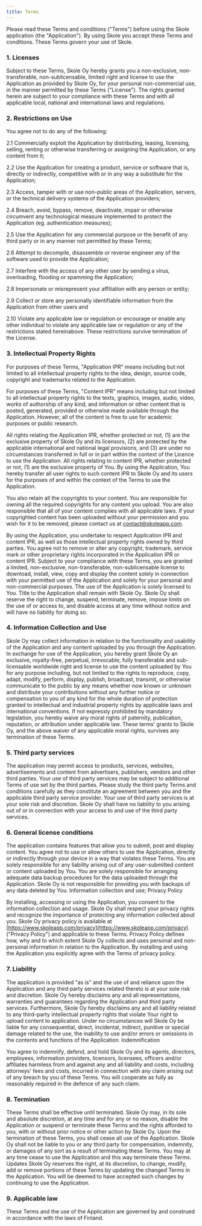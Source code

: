```yaml
---
title: Terms
---
```


Please read these Terms and conditions ("Terms") before using the Skole application (the "Application"). By using Skole you accept these Terms and conditions. These Terms govern your use of Skole.

### 1. Licenses

Subject to these Terms, Skole Oy hereby grants you a non-exclusive, non-transferable, non-sublicensable, limited right and license to use the Application as provided by Skole Oy, for your personal non-commercial use, in the manner permitted by these Terms ("License"). The rights granted herein are subject to your compliance with these Terms and with all applicable local, national and international laws and regulations.

### 2. Restrictions on Use

You agree not to do any of the following:

2.1 Commercially exploit the Application by distributing, leasing, licensing, selling, renting or otherwise transferring or assigning the Application, or any content from it;

2.2 Use the Application for creating a product, service or software that is, directly or indirectly, competitive with or in any way a substitute for the Application;

2.3 Access, tamper with or use non-public areas of the Application, servers, or the technical delivery systems of the Application providers;

2.4 Breach, avoid, bypass, remove, deactivate, impair or otherwise circumvent any technological measure implemented to protect the Application (eg. authentication measures);

2.5 Use the Application for any commercial purpose or the benefit of any third party or in any manner not permitted by these Terms;

2.6 Attempt to decompile, disassemble or reverse engineer any of the software used to provide the Application;

2.7 Interfere with the access of any other user by sending a virus, overloading, flooding or spamming the Application;

2.8 Impersonate or misrepresent your affiliation with any person or entity;

2.9 Collect or store any personally identifiable information from the Application from other users and

2.10 Violate any applicable law or regulation or encourage or enable any other individual to violate any applicable law or regulation or any of the restrictions stated hereinabove.
These restrictions survive termination of the License.

### 3. Intellectual Property Rights

For purposes of these Terms, "Application IPR" means including but not limited to all intellectual property rights to the idea, design, source code, copyright and trademarks related to the Application.

For purposes of these Terms, "Content IPR" means including but not limited to all intellectual property rights to the texts, graphics, images, audio, video, works of authorship of any kind, and information or other content that is posted, generated, provided or otherwise made available through the Application. However, all of the content is free to use for academic purposes or public research.

All rights relating the Application IPR, whether protected or not, (1) are the exclusive property of Skole Oy and its licensors, (2) are protected by the applicable international and national legal provisions, and (3) are under no circumstances transferred in full or in part within the context of the Licence to use the Application.
All rights relating to content IPR, whether protected or not, (1) are the exclusive property of You. By using the Application, You hereby transfer all user rights to such content IPR to Skole Oy and its users for the purposes of and within the context of the Terms to use the Application.

You also retain all the copyrights to your content. You are responsible for owning all the required copyrights for any content you upload. You are also responsible that all of your content complies with all applicable laws. If your copyrighted content has been uploaded without your permission and you wish for it to be removed, please contact us at contact@skoleapp.com.

By using the Application, you undertake to respect Application IPR and content IPR, as well as those intellectual property rights owned by third parties. You agree not to remove or alter any copyright, trademark, service mark or other proprietary rights incorporated in the Application IPR or content IPR.
Subject to your compliance with these Terms, you are granted a limited, non-exclusive, non-transferable, non-sublicensable license to download, install, view, copy and display the content solely in connection with your permitted use of the Application and solely for your personal and non-commercial purposes.
The use of the Application is solely licensed to You. Title to the Application shall remain with Skole Oy. Skole Oy shall reserve the right to change, suspend, terminate, remove, impose limits on the use of or access to, and disable access at any time without notice and will have no liability for doing so.

### 4. Information Collection and Use

Skole Oy may collect information in relation to the functionality and usability of the Application and any content uploaded by you through the Application. In exchange for use of the Application, you hereby grant Skole Oy an exclusive, royalty-free, perpetual, irrevocable, fully transferable and sub-licensable worldwide right and license to use the content uploaded by You for any purpose including, but not limited to the rights to reproduce, copy, adapt, modify, perform, display, publish, broadcast, transmit, or otherwise communicate to the public by any means whether now known or unknown and distribute your contributions without any further notice or compensation to you of any kind for the whole duration of protection granted to intellectual and industrial property rights by applicable laws and international conventions. If not expressly prohibited by mandatory legislation, you hereby waive any moral rights of paternity, publication, reputation, or attribution under applicable law. These terms’ grants to Skole Oy, and the above waiver of any applicable moral rights, survives any termination of these Terms.

### 5. Third party services

The application may permit access to products, services, websites, advertisements and content from advertisers, publishers, vendors and other third parties. Your use of third party services may be subject to additional Terms of use set by the third parties. Please study the third party Terms and conditions carefully as they constitute an agreement between you and the applicable third party service provider. Your use of third party services is at your sole risk and discretion. Skole Oy shall have no liability to you arising out of or in connection with your access to and use of the third party services.

### 6. General license conditions

The application contains features that allow you to submit, post and display content. You agree not to use or allow others to use the Application, directly or indirectly through your device in a way that violates these Terms. You are solely responsible for any liability arising out of any user-submitted content or content uploaded by You. You are solely responsible for arranging adequate data backup procedures for the data uploaded through the Application. Skole Oy is not responsible for providing you with backups of any data deleted by You.
Information collection and use; Privacy Policy

By installing, accessing or using the Application, you consent to the information collection and usage.
Skole Oy shall respect your privacy rights and recognize the importance of protecting any information collected about you. Skole Oy privacy policy is available at [https://www.skoleapp.com/privacy](https://www.skoleapp.com/privacy) ("Privacy Policy") and applicable to these Terms. Privacy Policy defines how, why and to which extent Skole Oy collects and uses personal and non-personal information in relation to the Application. By installing and using the Application you explicitly agree with the Terms of privacy policy.

### 7. Liability

The application is provided "as is" and the use of and reliance upon the Application and any third party services related thereto is at your sole risk and discretion. Skole Oy hereby disclaims any and all representations, warranties and guarantees regarding the Application and third party services. Furthermore, Skole Oy hereby disclaims any and all liability related to any third-party intellectual property rights that violate Your right to upload content to application.
Under no circumstances will Skole Oy be liable for any consequential, direct, incidental, indirect, punitive or special damage related to the use, the inability to use and/or errors or omissions in the contents and functions of the Application.
Indemnification

You agree to indemnify, defend, and hold Skole Oy and its agents, directors, employees, information providers, licensors, licensees, officers and/or affiliates harmless from and against any and all liability and costs, including attorneys' fees and costs, incurred in connection with any claim arising out of any breach by you of these Terms. You will cooperate as fully as reasonably required in the defence of any such claim.

### 8. Termination

These Terms shall be effective until terminated. Skole Oy may, in its sole and absolute discretion, at any time and for any or no reason, disable the Application or suspend or terminate these Terms and the rights afforded to you, with or without prior notice or other action by Skole Oy.
Upon the termination of these Terms, you shall cease all use of the Application. Skole Oy shall not be liable to you or any third party for compensation, indemnity, or damages of any sort as a result of terminating these Terms. You may at any time cease to use the Application and this way terminate these Terms.
Updates
Skole Oy reserves the right, at its discretion, to change, modify, add or remove portions of these Terms by updating the changed Terms in the Application. You will be deemed to have accepted such changes by continuing to use the Application.

### 9. Applicable law

These Terms and the use of the Application are governed by and construed in accordance with the laws of Finland.
